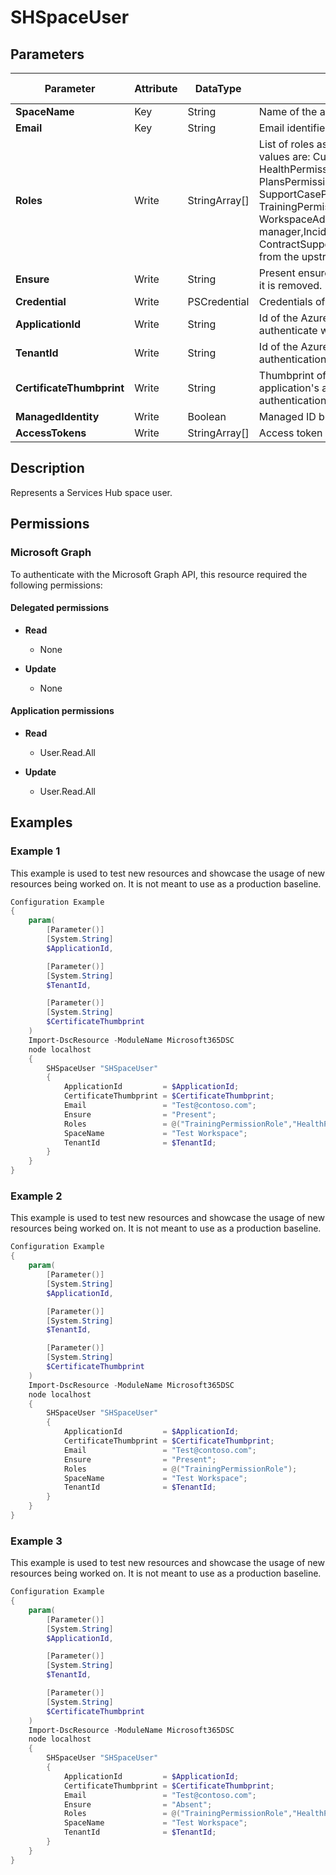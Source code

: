 ﻿# SHSpaceUser

## Parameters

| Parameter | Attribute | DataType | Description | Allowed Values |
| --- | --- | --- | --- | --- |
| **SpaceName** | Key | String | Name of the associated Services Hub space. | |
| **Email** | Key | String | Email identifier for the user. | |
| **Roles** | Write | StringArray[] | List of roles associated with the user. Accepted values are: CustomerActivityPagePermissionRole, HealthPermissionRole, InviteUsersPermissionRole, PlansPermissionRole, SharedFilesPermissionRole, SupportCasePermissionRole, TrainingManager, TrainingPermissionRole, WorkspaceAdministratorRole. Role Account manager,IncidentManagerUnified,CSMAdministrator, ContractSupportUser are read-only and inherited from the upstream system and cannot be modified. | |
| **Ensure** | Write | String | Present ensures the instance exists, absent ensures it is removed. | `Absent`, `Present` |
| **Credential** | Write | PSCredential | Credentials of the workload's Admin | |
| **ApplicationId** | Write | String | Id of the Azure Active Directory application to authenticate with. | |
| **TenantId** | Write | String | Id of the Azure Active Directory tenant used for authentication. | |
| **CertificateThumbprint** | Write | String | Thumbprint of the Azure Active Directory application's authentication certificate to use for authentication. | |
| **ManagedIdentity** | Write | Boolean | Managed ID being used for authentication. | |
| **AccessTokens** | Write | StringArray[] | Access token used for authentication. | |


## Description

Represents a Services Hub space user.

## Permissions

### Microsoft Graph

To authenticate with the Microsoft Graph API, this resource required the following permissions:

#### Delegated permissions

- **Read**

    - None

- **Update**

    - None

#### Application permissions

- **Read**

    - User.Read.All

- **Update**

    - User.Read.All

## Examples

### Example 1

This example is used to test new resources and showcase the usage of new resources being worked on.
It is not meant to use as a production baseline.

```powershell
Configuration Example
{
    param(
        [Parameter()]
        [System.String]
        $ApplicationId,

        [Parameter()]
        [System.String]
        $TenantId,

        [Parameter()]
        [System.String]
        $CertificateThumbprint
    )
    Import-DscResource -ModuleName Microsoft365DSC
    node localhost
    {
        SHSpaceUser "SHSpaceUser"
        {
            ApplicationId         = $ApplicationId;
            CertificateThumbprint = $CertificateThumbprint;
            Email                 = "Test@contoso.com";
            Ensure                = "Present";
            Roles                 = @("TrainingPermissionRole","HealthPermissionRole");
            SpaceName             = "Test Workspace";
            TenantId              = $TenantId;
        }
    }
}
```

### Example 2

This example is used to test new resources and showcase the usage of new resources being worked on.
It is not meant to use as a production baseline.

```powershell
Configuration Example
{
    param(
        [Parameter()]
        [System.String]
        $ApplicationId,

        [Parameter()]
        [System.String]
        $TenantId,

        [Parameter()]
        [System.String]
        $CertificateThumbprint
    )
    Import-DscResource -ModuleName Microsoft365DSC
    node localhost
    {
        SHSpaceUser "SHSpaceUser"
        {
            ApplicationId         = $ApplicationId;
            CertificateThumbprint = $CertificateThumbprint;
            Email                 = "Test@contoso.com";
            Ensure                = "Present";
            Roles                 = @("TrainingPermissionRole");
            SpaceName             = "Test Workspace";
            TenantId              = $TenantId;
        }
    }
}
```

### Example 3

This example is used to test new resources and showcase the usage of new resources being worked on.
It is not meant to use as a production baseline.

```powershell
Configuration Example
{
    param(
        [Parameter()]
        [System.String]
        $ApplicationId,

        [Parameter()]
        [System.String]
        $TenantId,

        [Parameter()]
        [System.String]
        $CertificateThumbprint
    )
    Import-DscResource -ModuleName Microsoft365DSC
    node localhost
    {
        SHSpaceUser "SHSpaceUser"
        {
            ApplicationId         = $ApplicationId;
            CertificateThumbprint = $CertificateThumbprint;
            Email                 = "Test@contoso.com";
            Ensure                = "Absent";
            Roles                 = @("TrainingPermissionRole","HealthPermissionRole");
            SpaceName             = "Test Workspace";
            TenantId              = $TenantId;
        }
    }
}
```

